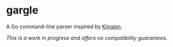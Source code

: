 # gargle
A Go command-line parser inspired by [Kingpin](https://github.com/alecthomas/kingpin).

*This is a work in progress and offers no compatibility guarantees.*
